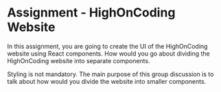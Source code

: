 # Assignment - HighOnCoding Website
In this assignment, you are going to create the UI of the HighOnCoding website using React components. How would you go about dividing the HighOnCoding website into separate components.

Styling is not mandatory. The main purpose of this group discussion is to talk about how would you divide the website into smaller components.

